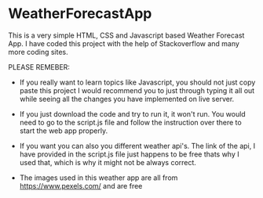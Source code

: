 # WeatherForecastApp
This is a very simple HTML, CSS and Javascript based Weather Forecast App.
I have coded this project with the help of Stackoverflow and many more coding sites.

PLEASE REMEBER:

- If you really want to learn topics like Javascript, you should not just copy paste this project I would recommend you to just through typing it all out while seeing all the 
changes you have implemented on live server.

- If you just download the code and try to run it, it won't run. You would need to go to the script.js file and follow the instruction over there to start the web app properly.

- If you want you can also you different weather api's. The link of the api, I have provided in the script.js file just happens to be free thats why I used that, which is why it
might not be always correct.

- The images used in this weather app are all from https://www.pexels.com/ and are free
